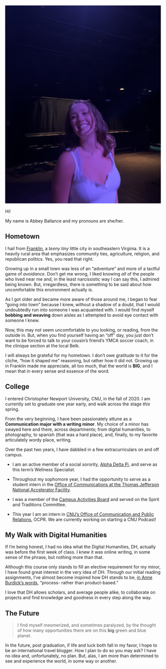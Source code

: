 ![Me smiling at the camera as I twirl](https://github.com/abbeyballance/Abbeyb_engl350/blob/1fe4db6aaee6cda16f0ea0de472e6d7916aac6d9/images/IMG_9436.jpg)

Hi! 

My name is Abbey Ballance and my pronouns are she/her. 

## Hometown

I hail from [Franklin](https://www.visitfranklinsouthamptonva.com/), a _teeny tiny_ little city in southeastern Virginia. It is a heavily rural area that emphasizes community ties, agriculture, religion, and republican politics. Yes, you read that right. 

Growing up in a small town was less of an “adventure” and more of a tactful game of _avoidance_. Don’t get me wrong, I liked knowing _all_ of the people who lived near me and, in the least narcissistic way I can say this, I admired being known. But, irregardless, there is something to be said about how uncomfortable this environment actually is. 

As I got older and became more aware of those around me, I began to fear “going into town” because I knew, without a shadow of a doubt, that I would undoubtedly run into someone I was acquainted with. I would find myself **bobbing and weaving** down aisles as I attempted to avoid eye contact with someone I knew. 

Now, this may not seem uncomfortable to you looking, or reading, from the outside in. But, when you find yourself having an “off” day, you just don’t want to be forced to talk to your cousin’s friend’s YMCA soccer coach, in the clinique section at the local Belk.

I will always be grateful for my hometown. I don’t owe gratitude to it for the cliche, “how it shaped me” reasoning, but rather how it did not. Growing up in Franklin made me appreciate, all too much, that the world is **BIG**, and I mean that in every sense and essence of the word. 

## College

I entered Christopher Newport University, CNU, in the fall of 2020. I am currently set to graduate one year early, and walk across the stage _this_ spring. 

From the very beginning, I have been passionately attune as a **Communication major with a writing minor**. My choice of a minor has swayed here and there, across departments; from digital humanities, to photography, to spanish (that was a hard place), and, finally, to my favorite articulately wordy place, writing. 

Over the past two years, I have dabbled in a few extracurriculars on and off campus. 

* I am an active member of a social sorority, [Alpha Delta Pi](https://www.alphadeltapi.org/), and serve as this term’s Wellness Specialist. 

* Throughout my sophomore year, I had the opportunity to serve as a student intern in the [Office of Communications at the Thomas Jefferson National Accelerator Facility](https://www.jlab.org/about/comms). 

* I was a member of the [Campus Activities Board](https://thecompass.cnu.edu/organization/cab) and served on the Spirit and Traditions Committee. 

* This year I am an intern in [CNU’s Office of Communication and Public Relations](https://cnu.edu/ocpr/), OCPR. We are currently working on starting a CNU Podcast! 

## My Walk with Digital Humanities

If I’m being honest, I had no idea what the Digital Humanities, DH, actually was before the first week of class. I knew it was online writing, in some sense of the phrase, but nothing more than that. 

Although this course only stands to fill an elective requirement for my minor, I have found great interest in the very idea of DH. Through our initial reading assignments, I’ve almost become inspired how DH stands to be, [in Anne Burdick’s words](https://jeffreyschnapp.com/wp-content/uploads/2013/01/D_H_ShortGuide.pdf), “process- rather than product-based.”  

I love that DH allows scholars, and average people alike, to collaborate on projects and find knowledge and goodness in every step along the way. 

## The Future

>I find myself mesmerized, and sometimes paralyzed, by the thought of how many opportunities there are on this **big** green and blue planet. 

In the future, post graduation, if life and luck both fall in my favor, I hope to be an international travel blogger. How I plan to do so you may ask? I have no idea and, unfortunately, no plan. But, alas, I am more than determined to see and experience the world, in some way or another. 

